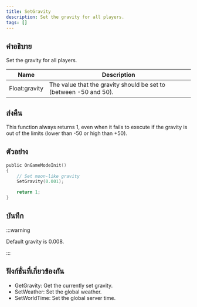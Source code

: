 ```yaml
---
title: SetGravity
description: Set the gravity for all players.
tags: []
---
```


## คำอธิบาย

Set the gravity for all players.

| Name          | Description                                                       |
| ------------- | ----------------------------------------------------------------- |
| Float:gravity | The value that the gravity should be set to (between -50 and 50). |

## ส่งคืน

This function always returns 1, even when it fails to execute if the gravity is out of the limits (lower than -50 or high than +50).

## ตัวอย่าง

```c
public OnGameModeInit()
{
    // Set moon-like gravity
    SetGravity(0.001);

    return 1;
}
```

## บันทึก

:::warning

Default gravity is 0.008.

:::

## ฟังก์ชั่นที่เกี่ยวข้องกัน

- GetGravity: Get the currently set gravity.
- SetWeather: Set the global weather.
- SetWorldTime: Set the global server time.
